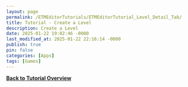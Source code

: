```yaml
---
layout: page
permalink: /ETMEditorTutorials/ETMEditorTutorial_Level_Detail_Tab/
title: Tutorial - Create a Level
description: Create a Level
date: 2025-01-22 19:02:46 -0000
last_modified_at: 2025-01-22 22:16:14 -0000
publish: true
pin: false
categories: [Apps]
tags: [Games]
---
```


**[Back to Tutorial Overview](/ETMEditorTutorials/ETMEditorTutorials)**

